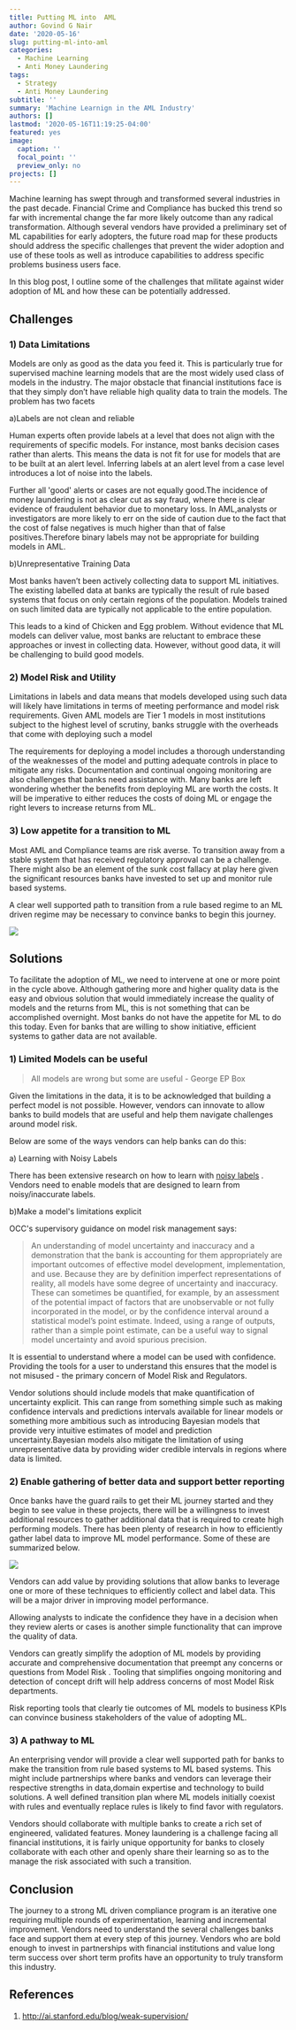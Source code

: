 ```yaml
---
title: Putting ML into  AML
author: Govind G Nair
date: '2020-05-16'
slug: putting-ml-into-aml
categories:
  - Machine Learning
  - Anti Money Laundering
tags:
  - Strategy
  - Anti Money Laundering
subtitle: ''
summary: 'Machine Learnign in the AML Industry'
authors: []
lastmod: '2020-05-16T11:19:25-04:00'
featured: yes
image:
  caption: ''
  focal_point: ''
  preview_only: no
projects: []
---
```


Machine learning has swept through and transformed several industries in the past decade. Financial Crime and Compliance has bucked this trend so far with incremental change the far more likely outcome than any radical transformation. Although several vendors have provided a preliminary set of ML capabilities for early adopters, the future road map for these products should address the specific challenges that prevent the wider adoption and use of these tools as well as introduce capabilities to address specific problems business users face.

In this blog post, I outline some of the challenges that militate against wider adoption of ML and how these can be potentially addressed. 


## Challenges

### 1) Data Limitations 

Models are only as good as the data you feed it. This is particularly true for supervised machine learning models that are the most widely used class of models in the industry.  The major obstacle that financial institutions face is that they simply don’t have reliable high quality data to train the models. The problem has two facets

a)Labels are not clean and reliable

  Human experts often provide labels at a level that does not align with the requirements of specific models.
  For instance, most banks decision cases rather than alerts. This means the data is not fit for use for models
  that are to be built at an alert level. Inferring labels at an alert level from a case level introduces a lot of      noise into the labels. 
  
  Further all 'good' alerts or cases are not equally good.The incidence of money laundering is not as clear cut as      say fraud, where there is clear evidence of fraudulent behavior due to monetary loss. In AML,analysts or 
  investigators are more likely to err on the side of caution due to the fact that the cost of false negatives is much   higher than that of false positives.Therefore binary labels may not be appropriate for building models in AML.

b)Unrepresentative Training Data
  
  Most banks haven’t been actively collecting data to support ML initiatives. The existing labelled data at banks are   typically the result of rule based systems that focus on only certain regions of the population. Models trained on    such limited data are typically not applicable to the entire population.

This leads to a kind of Chicken and Egg problem.  Without evidence that ML models can deliver value, most banks are reluctant to embrace these approaches or invest in collecting data. However, without good data, it will be challenging to build good models.


### 2) Model Risk and Utility

Limitations in labels and data means that models developed using such data will likely have limitations in terms of meeting performance and model risk requirements. Given AML models are Tier 1 models in most institutions subject to the highest level of scrutiny, banks struggle with the overheads that come with deploying such a model

The requirements for deploying a model includes a thorough understanding of the weaknesses of the model and putting adequate controls in place to mitigate any risks. Documentation and continual ongoing monitoring are also challenges that banks need assistance with. Many banks are left wondering whether the benefits from deploying ML are worth the costs. It will be imperative to either reduces the costs of doing ML or engage the right levers to increase returns from ML.

### 3) Low appetite for a transition to ML

Most AML and Compliance teams are risk averse. To transition away from a stable system that has received regulatory approval can be a challenge. There might also be an element of the sunk cost fallacy at play here given the significant resources banks have invested to set up and monitor rule based systems.

A clear well supported path to transition from a rule based regime to an ML driven regime may be necessary to convince banks to begin this journey.

![](/post/2020-05-16-putting-ml-into-aml_files/aml1.png)



## Solutions

To facilitate the adoption of ML, we need to intervene at one or more point in the cycle above. Although gathering more and higher quality data is the easy and obvious solution that would immediately increase the quality of models and the returns from ML, this is not something that can be accomplished overnight. Most banks do not have the appetite for ML to do this today. Even for banks that are willing to show initiative, efficient systems to gather data are not available.

### 1) Limited Models can be useful

> All models are wrong but some are useful - George EP Box

Given the limitations in the data, it is to be acknowledged that building a perfect model is not possible. However, vendors can innovate to allow banks to build models that are useful and help them navigate challenges around model risk.

Below are some of the ways vendors can help banks can do this:

a) Learning with Noisy Labels

There has been extensive research on how to learn with [noisy labels](https://github.com/subeeshvasu/Awesome-Learning-with-Label-Noise) . Vendors need to enable models that are designed to learn from noisy/inaccurate labels.

b)Make a model's limitations explicit

OCC's supervisory guidance on model risk management says:

> An understanding of model uncertainty and inaccuracy and a demonstration that the bank is accounting for them appropriately are important outcomes of effective model development, implementation, and use. Because they are by definition imperfect representations of reality, all models have some degree of uncertainty and inaccuracy. These can sometimes be quantified, for example, by an assessment of the potential impact of factors that are unobservable or not fully incorporated in the model, or by the confidence interval around a statistical model’s point estimate. Indeed, using a range of outputs, rather than a simple point estimate, can be a useful way to signal model uncertainty and avoid spurious precision.

It is essential to understand where a model can be used with confidence. Providing the tools for a user to understand this ensures that the model is not misused - the primary concern of Model Risk and Regulators.

Vendor solutions should include models that make quantification of uncertainty explicit. This can range from something simple such as making confidence intervals and predictions intervals available for linear models or something more ambitious such as introducing Bayesian models that provide very intuitive estimates of model and prediction uncertainty.Bayesian models also mitigate the limitation of using unrepresentative data by providing wider credible intervals in regions where data is limited.


### 2) Enable gathering of better data and support better reporting

Once banks have the guard rails to get their ML journey started and they begin to see value in these projects, there will be a willingness to invest additional resources to gather additional data that is required to create high performing models. There has been plenty of research in how to efficiently gather  label data to improve ML model performance. Some of these are summarized below. 

![](/post/2020-05-16-putting-ml-into-aml_files/aml2.png)

Vendors can add value by providing solutions that allow banks to leverage one or more of these techniques to efficiently collect and label data. This will be  a major driver in improving model performance.

Allowing analysts to indicate the confidence they have in a decision when they review alerts or cases is another simple functionality that can improve the quality of data.

Vendors can greatly simplify the adoption of ML models by providing accurate and comprehensive documentation that  preempt any concerns or questions from Model Risk . Tooling that simplifies ongoing monitoring and detection of concept drift will help address concerns of most Model Risk departments.

Risk reporting tools that clearly tie outcomes of ML models to business KPIs can convince business stakeholders of the value of adopting ML.


### 3) A pathway to ML

An enterprising vendor will provide a clear well supported path for banks to make the transition from rule based systems to ML based systems. This might include partnerships where banks and vendors can leverage their respective strengths in data,domain expertise and technology to build solutions. A well defined transition plan where ML models initially coexist with rules and eventually replace rules is likely to find favor with regulators.

Vendors should collaborate with multiple banks to create a rich set of engineered, validated features. Money laundering is a challenge facing all financial institutions, it is fairly unique opportunity for banks to closely collaborate with each other and openly share their learning so as to the manage the risk associated with such a transition. 

## Conclusion

The journey to a strong ML driven compliance program is an iterative one requiring multiple rounds of experimentation, learning and incremental improvement. Vendors  need to understand the several challenges banks face  and support them at every step of this journey. Vendors who are bold enough to invest in partnerships with financial institutions and value long term success over short term profits have an opportunity to truly transform this industry.


## References

1) http://ai.stanford.edu/blog/weak-supervision/


















